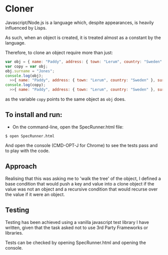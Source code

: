 # Cloner

Javascript/Node.js is a language which, despite appearances, is heavily influenced by Lisps.

As such, when an object is created, it is treated almost as a constant by the language.

Therefore, to clone an object require more than just:
```javascript
var obj = { name: "Paddy", address: { town: "Lerum", country: "Sweden" } };
var copy = var obj;
obj.surname = "Jones";
console.log(obj);
  >>{ name: "Paddy", address: { town: "Lerum", country: "Sweden" }, surname: "Jones" }
console.log(copy);
  >>{ name: "Paddy", address: { town: "Lerum", country: "Sweden" }, surname: "Jones" }
```
as the variable `copy` points to the same object as `obj` does.

## To install and run:

- On the command-line, open the SpecRunner.html file:
```
$ open SpecRunner.html
```
And open the console (CMD-OPT-J for Chrome) to see the tests pass and to play with the code.

## Approach

Realising that this was asking me to 'walk the tree' of the object, I defined a base condition that would push a key and value into a clone object if the value was not an object and a recursive condition that would recurse over the value if it were an object.

## Testing

Testing has been achieved using a vanilla javascript test library I have written, given that the task asked not to use 3rd Party Frameworks or libraries.

Tests can be checked by opening SpecRunner.html and opening the console.
